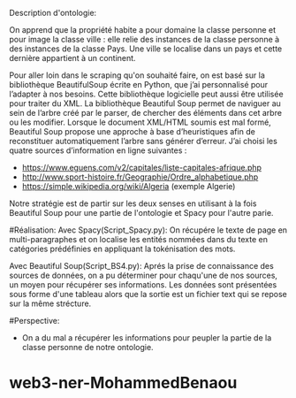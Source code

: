 Description d'ontologie:

On apprend que la propriété habite a pour domaine la classe 
personne et pour image la classe ville : elle relie des instances de la classe personne à des
instances de la classe Pays. Une ville se localise dans un pays et cette dernière appartient à un continent.

Pour aller loin dans le scraping qu'on souhaité faire, on est basé sur la bibliothèque BeautifulSoup écrite en Python, que j’ai personnalisé pour l’adapter à nos besoins.
Cette bibliothèque logicielle peut aussi être utilisée pour traiter du XML.
La bibliothèque Beautiful Soup permet de naviguer au sein de l’arbre créé
par le parser, de chercher des éléments dans cet arbre ou les modifier.
Lorsque le document XML/HTML soumis est mal formé, Beautiful Soup propose une approche à base d’heuristiques afin de reconstituer automatiquement l’arbre sans générer d’erreur. 
J’ai choisi les quatre sources d’information en ligne suivantes :

- https://www.eguens.com/v2/capitales/liste-capitales-afrique.php
- http://www.sport-histoire.fr/Geographie/Ordre_alphabetique.php
- https://simple.wikipedia.org/wiki/Algeria (exemple Algerie)



Notre stratégie est de partir sur les deux senses en utilisant à la fois Beautiful Soup pour une partie de l'ontologie et Spacy pour l'autre parie. 

#Réalisation:
Avec Spacy(Script_Spacy.py): On récupére le texte de page en multi-paragraphes et on localise les entités nommées dans du texte en catégories prédéfinies en appliquant la tokénisation des mots.

Avec Beautiful Soup(Script_BS4.py): Aprés la prise de connaissance des sources de données, on a  pu déterminer pour chaqu'une de nos sources, un moyen pour récupérer ses informations. Les données sont présentées sous forme d'une tableau alors que la sortie est un fichier text qui se repose sur la même strécture. 

#Perspective: 
- On a du mal a récupérer les informations pour peupler la partie de la classe personne de notre ontologie.




# web3-ner-MohammedBenaou
